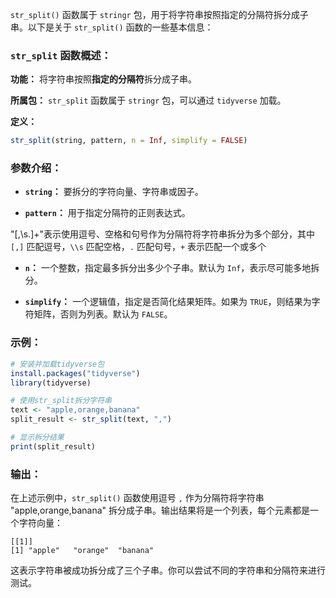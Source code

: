 `str_split()` 函数属于 `stringr` 包，用于将字符串按照指定的分隔符拆分成子串。以下是关于 `str_split()` 函数的一些基本信息：

### `str_split` 函数概述：

**功能：** 将字符串按照**指定的分隔符**拆分成子串。

**所属包：** `str_split` 函数属于 `stringr` 包，可以通过 `tidyverse` 加载。

**定义：**
```R
str_split(string, pattern, n = Inf, simplify = FALSE)
```

### 参数介绍：

- **`string`：** 要拆分的字符向量、字符串或因子。

- **`pattern`：** 用于指定分隔符的正则表达式。

"[,\\s.]+"表示使用逗号、空格和句号作为分隔符将字符串拆分为多个部分，其中 `[,]` 匹配逗号，`\\s` 匹配空格，`.` 匹配句号，`+` 表示匹配一个或多个

- **`n`：** 一个整数，指定最多拆分出多少个子串。默认为 `Inf`，表示尽可能多地拆分。

- **`simplify`：** 一个逻辑值，指定是否简化结果矩阵。如果为 `TRUE`，则结果为字符矩阵，否则为列表。默认为 `FALSE`。

### 示例：

```R
# 安装并加载tidyverse包
install.packages("tidyverse")
library(tidyverse)

# 使用str_split拆分字符串
text <- "apple,orange,banana"
split_result <- str_split(text, ",")

# 显示拆分结果
print(split_result)
```

### 输出：

在上述示例中，`str_split()` 函数使用逗号 `,` 作为分隔符将字符串 "apple,orange,banana" 拆分成子串。输出结果将是一个列表，每个元素都是一个字符向量：

```
[[1]]
[1] "apple"   "orange"  "banana"
```

这表示字符串被成功拆分成了三个子串。你可以尝试不同的字符串和分隔符来进行测试。